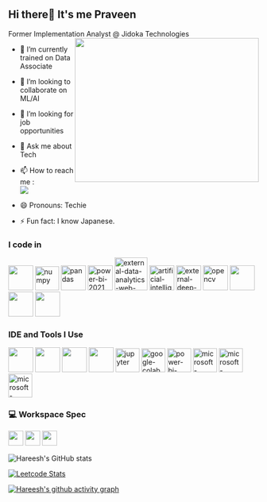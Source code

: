 ## Hi there👋 It's me Praveen

Former Implementation Analyst @ Jidoka Technologies
<img align="right" width="370" height="290" src="https://i.pinimg.com/originals/47/f0/34/47f0342cec72b800463bf003eac1257e.gif">
<!-- 🔭 Here's my [portfolio](https://hareesh.web.app/) -->                                            
- 🌱 I’m currently trained on Data Associate
- 👯 I’m looking to collaborate on ML/AI
- 🤔 I’m looking for job opportunities
- 💬 Ask me about Tech
- 📫 How to reach me :
<br /> <!-- [<img src="https://img.shields.io/badge/Twitter-1DA1F2?style=for-the-badge&logo=twitter&logoColor=white" />]()--> [<img src="https://img.shields.io/badge/LinkedIn-0077B5?style=for-the-badge&logo=linkedin&logoColor=white" />](www.linkedin.com/in/praveen-raja-p-641a18207)

- 😄 Pronouns: Techie
- ⚡ Fun fact: I know Japanese.
  
<!-- ![YouTube Channel Views](https://img.shields.io/youtube/channel/views/UCVXHYmFar7yArWvkcjxWXuQ)
- ![YouTube Channel Subscribers](https://img.shields.io/youtube/channel/subscribers/UCVXHYmFar7yArWvkcjxWXuQ) -->

### I code in
<img height="50" width="50" src="https://img.icons8.com/color/48/000000/python.png" /> <img width="48" height="48" src="https://img.icons8.com/color/48/numpy.png" alt="numpy"/> <img width="50" height="50" src="https://img.icons8.com/color/48/pandas.png" alt="pandas"/> <img width="50" height="50" src="https://img.icons8.com/color/48/power-bi-2021.png" alt="power-bi-2021"/> <img width="66" height="66" src="https://img.icons8.com/external-smashingstocks-glyph-smashing-stocks/66/external-data-analytics-web-smashingstocks-glyph-smashing-stocks-2.png" alt="external-data-analytics-web-smashingstocks-glyph-smashing-stocks-2"/> <img width="50" height="50" src="https://img.icons8.com/ios/50/artificial-intelligence.png" alt="artificial-intelligence"/> <img width="50" height="50" src="https://img.icons8.com/external-becris-flat-becris/64/external-deep-learning-artificial-intelligence-becris-flat-becris.png" alt="external-deep-learning-artificial-intelligence-becris-flat-becris"/> <img width="50" height="50" src="https://img.icons8.com/color/48/opencv.png" alt="opencv"/> <img height="50" width="50" src="https://img.icons8.com/color/48/000000/tensorflow.png"/> <img height="50" width="50" src="https://img.icons8.com/color/48/000000/mysql-logo.png"/> <img height="50" width="50" src="https://img.icons8.com/color/48/000000/mongodb.png"/> 

### IDE and Tools I Use
<img height="50" width="50" src="https://img.icons8.com/color/48/000000/visual-studio-code-2019.png"/> <img height="50" width="50" src="https://img.icons8.com/color/48/000000/pycharm.png"/> <img height="50" width="50" src="https://img.icons8.com/color/50/000000/git.png"/> <img height="50" width="50" src="https://img.icons8.com/dusk/64/000000/anaconda.png"/> <img width="48" height="48" src="https://img.icons8.com/fluency/48/jupyter.png" alt="jupyter"/> <img width="48" height="48" src="https://img.icons8.com/color/48/google-colab.png" alt="google-colab"/> <img width="48" height="48" src="https://img.icons8.com/color/48/power-bi-2021.png" alt="power-bi-2021"/> <img width="48" height="48" src="https://img.icons8.com/color/48/microsoft-excel-2019--v1.png" alt="microsoft-excel-2019--v1"/> <img width="48" height="48" src="https://img.icons8.com/color/48/microsoft-word-2019--v2.png" alt="microsoft-word-2019--v2"/> <img width="48" height="48" src="https://img.icons8.com/color/48/microsoft-powerpoint-2019--v1.png" alt="microsoft-powerpoint-2019--v1"/>


### 💻 Workspace Spec
<img height="30" src="https://img.shields.io/badge/Macbook-Pro_M1-ED1C24?style=for-the-badge&logo=apple&logoColor=white"/> <img height="30" src="https://img.shields.io/badge/NVIDIA-GTX1650-76B900?style=for-the-badge&logo=nvidia&logoColor=white"/>  <img height="30" src="https://img.shields.io/badge/AMD-Ryzen_5_4600H-ED1C24?style=for-the-badge&logo=amd&logoColor=white"/> 

![Hareesh's GitHub stats](https://github-readme-stats.vercel.app/api?username=hareesh-r&theme=dark&show_icons=true&&hide=issues,contribs)

[![Leetcode Stats](https://leetcard.jacoblin.cool/hareeshprogrammer?ext=contest&theme=dark)](https://leetcode.com/hareeshprogrammer)

[![Hareesh's github activity graph](https://github-readme-activity-graph.vercel.app/graph?username=hareesh-r&bg_color=000000&color=ffffff&line=51f565&point=ffffff&area=true&hide_border=true)](https://github.com/ashutosh00710/github-readme-activity-graph)
